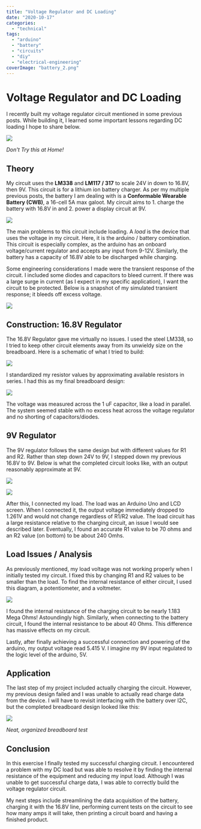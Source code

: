 ```yaml
---
title: "Voltage Regulator and DC Loading"
date: "2020-10-17"
categories:
  - "technical"
tags:
  - "arduino"
  - "battery"
  - "circuits"
  - "diy"
  - "electrical-engineering"
coverImage: "battery_2.png"
---
```

# Voltage Regulator and DC Loading

I recently built my voltage regulator circuit mentioned in some previous posts. While building it, I learned some important lessons regarding DC loading I hope to share below.

![](https://n2wu.files.wordpress.com/2020/10/battery_2.png?w=460)

_Don't Try this at Home!_

## Theory

My circuit uses the **LM338** and **LM117 / 317** to scale 24V in down to 16.8V, then 9V. This circuit is for a lithium ion battery charger. As per my multiple previous posts, the battery I am dealing with is a **Conformable Wearable Battery (CWB)**, a 16-cell 5A max galoot. My circuit aims to 1. charge the battery with 16.8V in and 2. power a display circuit at 9V.

![](https://n2wu.files.wordpress.com/2020/10/charge_diagram.png?w=1024)

The main problems to this circuit include loading. A _load_ is the device that uses the voltage in my circuit. Here, it is the arduino / battery combination. This circuit is especially complex, as the arduino has an onboard voltage/current regulator and accepts any input from 9-12V. Similarly, the battery has a capacity of 16.8V able to be discharged while charging.

Some engineering considerations I made were the transient response of the circuit. I included some diodes and capacitors to bleed current. If there was a large surge in current (as I expect in my specific application), I want the circuit to be protected. Below is a snapshot of my simulated transient response; it bleeds off excess voltage.

![](https://n2wu.files.wordpress.com/2020/10/transient_.1s.png?w=1024)

## Construction: 16.8V Regulator

The 16.8V Regulator gave me virtually no issues. I used the steel LM338, so I tried to keep other circuit elements away from its unwieldy size on the breadboard. Here is a schematic of what I tried to build:

![](https://n2wu.files.wordpress.com/2020/10/lm338_168v_final_schem.png?w=771)

I standardized my resistor values by approximating available resistors in series. I had this as my final breadboard design:

![](https://n2wu.files.wordpress.com/2020/10/attach69971_20201013_203815.jpg?w=647)

The voltage was measured across the 1 uF capacitor, like a load in parallel. The system seemed stable with no excess heat across the voltage regulator and no shorting of capacitors/diodes.

## 9V Regulator

The 9V regulator follows the same design but with different values for R1 and R2. Rather than step down 24V to 9V, I stepped down my previous 16.8V to 9V. Below is what the completed circuit looks like, with an output reasonably approximate at 9V.

![](https://n2wu.files.wordpress.com/2020/10/schem.png?w=850)

![](https://n2wu.files.wordpress.com/2020/10/unnamed-file.jpg?w=647)

After this, I connected my load. The load was an Arduino Uno and LCD screen. When I connected it, the output voltage immediately dropped to 1.261V and would not change regardless of R1/R2 value. The load circuit has a large resistance relative to the charging circuit, an issue I would see described later. Eventually, I found an accurate R1 value to be 70 ohms and an R2 value (on bottom) to be about 240 Omhs.

## Load Issues / Analysis

As previously mentioned, my load voltage was not working properly when I initially tested my circuit. I fixed this by changing R1 and R2 values to be smaller than the load. To find the internal resistance of either circuit, I used this diagram, a potentiometer, and a voltmeter.

![](https://n2wu.files.wordpress.com/2020/10/microsoftteams-image-4.jpg?w=800)

I found the internal resistance of the charging circuit to be nearly 1.183 Mega Ohms! Astoundingly high. Similarly, when connecting to the battery circuit, I found the internal resistance to be about 40 Ohms. This difference has massive effects on my circuit.

Lastly, after finally achieving a successful connection and powering of the arduino, my output voltage read 5.415 V. I imagine my 9V input regulated to the logic level of the arduino, 5V.

## Application

The last step of my project included actually charging the circuit. However, my previous design failed and I was unable to actually read charge data from the device. I will have to revisit interfacing with the battery over I2C, but the completed breadboard design looked like this:

![](https://n2wu.files.wordpress.com/2020/10/img_20201015_153246434.jpg?w=1024)

_Neat, organized breadboard test_

## Conclusion

In this exercise I finally tested my successful charging circuit. I encountered a problem with my DC load but was able to resolve it by finding the internal resistance of the equipment and reducing my input load. Although I was unable to get successful charge data, I was able to correctly build the voltage regulator circuit.

My next steps include streamlining the data acquisition of the battery, charging it with the 16.8V line, performing current tests on the circuit to see how many amps it will take, then printing a circuit board and having a finished product.
